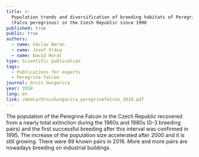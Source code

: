 ```yaml
---
title: >-
  Population trends and diversification of breeding habitats of Peregrine Falcon
  (Falco peregrinus) in the Czech Republic since 1990
published: true
public: true
authors:
  - name: Václav Beran
  - name: Josef Vrána
  - name: David Horal
type: Scientific publication
tags:
  - Publications for experts
  - Peregrine falcon
journal: Ornis Hungarica
year: 2018
lang: en
link: /media/Ornishungarica_peregrinefalcon_2018.pdf
---
```

The population of the Peregrine Falcon in the Czech Republic recovered from a nearly total extinction during the 1960s and 1980s (0-3 breeding pairs) and the first successful breeding after this interval was confirmed in 1995. The increase of the population size accelerated after 2000 and it is still growing. There were 89 known pairs in 2016. More and more pairs are nowadays breeding on industrial buildings.
